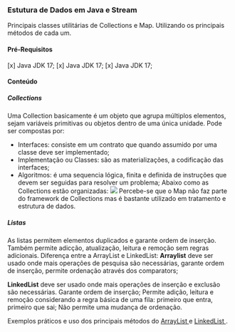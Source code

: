 ### Estutura de Dados em Java e Stream
Principais classes utilitárias de Collections e Map. Utilizando os principais métodos de cada um.

#### Pré-Requisitos
[x] Java JDK 17;
[x] Java JDK 17;
[x] Java JDK 17;

#### Conteúdo
##### Collections
Uma Collection basicamente é um objeto que agrupa múltiplos elementos, sejam variáveis primitivas ou objetos dentro de uma única unidade. Pode ser compostas por:
* Interfaces: consiste em um contrato que quando assumido por uma classe deve ser implementado;
* Implementação ou Classes: são as materializações, a codificação das interfaces;
* Algoritmos: é uma sequencia lógica, finita e definida de instruções que devem ser seguidas para resolver um problema;
Abaixo como as Collections estão organizadas:
![](http://www.startertutorials.com/corejava/wp-content/uploads/2018/02/collections-hierarchy.png)
Percebe-se que o Map não faz parte do framework de Collections mas é bastante utilizado em tratamento e estrutura de dados.

##### Listas
As listas permitem elementos duplicados e garante ordem de inserção. Também permite adicção, atualização, leitura e remoção sem regras adicionais.
Diferença entre a ArrayList e LinkedList: 
**Arraylist** deve ser usado onde mais operações de pesquisa são necessárias, garante ordem de inserção, permite ordenação através dos comparators;

**LinkedList** deve ser usado onde mais operações de inserção e exclusão são necessárias. Garante ordem de inserção; Permite adição, leitura e remoção considerando a regra básica de uma fila: primeiro que entra, primeiro que sai; Não permite uma mudança de ordenação.

Exemplos práticos e uso dos principais métodos do <a href="https://github.com/kayladeodato/estrutura-dados-collection-stream/tree/main/src/br/com/projeto/dados/list/playlist"> ArrayList </a> e <a href="https://github.com/kayladeodato/estrutura-dados-collection-stream/tree/main/src/br/com/projeto/dados/list/carrinho"> LinkedList </a>.
